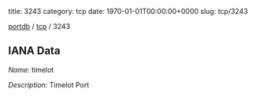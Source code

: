 title: 3243
category: tcp
date: 1970-01-01T00:00:00+0000
slug: tcp/3243

[portdb](/) / [tcp](/category/tcp.html) / 3243


## IANA Data

_Name:_ timelot

_Description:_ Timelot Port

